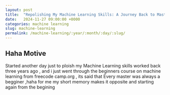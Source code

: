 ```yaml
---
layout: post
title:  "Repolishing My Machine Learning Skills: A Journey Back to Mastery"
date:   2024-11-27 09:00:00 +0000
categories: machine learning
slug: machine-learning
permalink: /machine-learning/:year/:month/:day/:slug/
---
```


## Haha Motive

Started another day just to ploish my Machine Learning skills worked back three years ago , and i just went through the beginners course on machine learning from freecode camp.org ,  its said that Every  master was always a begginer ,haha for me my short memory makes it opposite and starting again from the begining 
